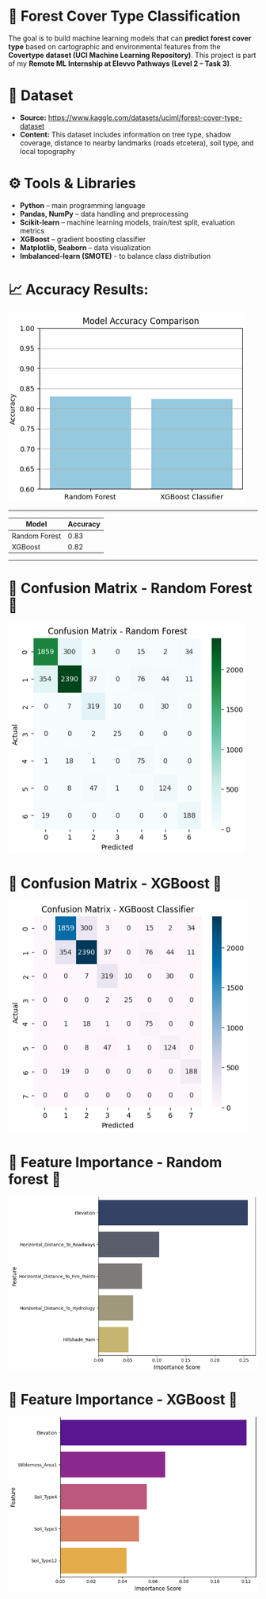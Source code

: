 # 🌳 Forest Cover Type Classification
The goal is to build machine learning models that can **predict forest cover type** based on cartographic and environmental features from the **Covertype dataset (UCI Machine Learning Repository)**.
This project is part of my **Remote ML Internship at Elevvo Pathways (Level 2 – Task 3)**.

# 📂 Dataset
- **Source:** https://www.kaggle.com/datasets/uciml/forest-cover-type-dataset
- **Content:** This dataset includes information on tree type, shadow coverage, distance to nearby landmarks (roads etcetera), soil type, and local topography

# ⚙️ Tools & Libraries
- **Python** – main programming language  
- **Pandas, NumPy** – data handling and preprocessing  
- **Scikit-learn** – machine learning models, train/test split, evaluation metrics  
- **XGBoost** – gradient boosting classifier  
- **Matplotlib, Seaborn** – data visualization
- **Imbalanced-learn (SMOTE)** - to balance class distribution

# 📈 Accuracy Results:

![Accuracy](accuracy_comparison.png)

-----------------------------------
| Model                | Accuracy |
|----------------------|----------|
| Random Forest        | 0.83     |
| XGBoost              | 0.82     |
-----------------------------------

# 🔹 Confusion Matrix - Random Forest 🌲

![CM-RF](confusion_matrix_random_forest.png)

# 🔹 Confusion Matrix - XGBoost 🔮
![CM-XGB](confusion_matrix_xgboost.png)

# 🔹 Feature Importance - Random forest 🌲
![FI-RF](feature_importance_random_forest.png)

# 🔹 Feature Importance - XGBoost 🔮
![FI-XGB](feature_importance_xgboost.png)
